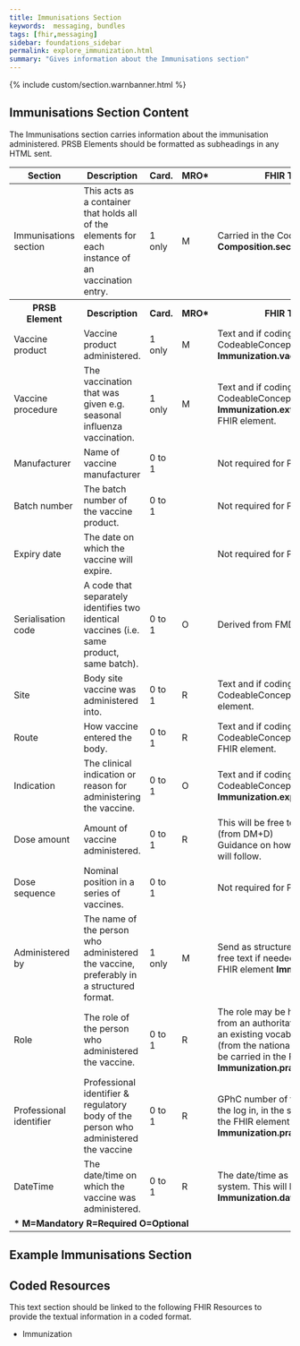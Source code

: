 ```yaml
---
title: Immunisations Section
keywords:  messaging, bundles
tags: [fhir,messaging]
sidebar: foundations_sidebar
permalink: explore_immunization.html
summary: "Gives information about the Immunisations section"
---
```


{% include custom/section.warnbanner.html %}

## Immunisations Section Content ##
The Immunisations section carries information about the immunisation administered. PRSB Elements should be formatted as subheadings in any HTML sent.


<table style="width:100%;max-width: 100%;">
	<thead>
		<tr>
			<th width="15%">Section</th>
			<th width="35%">Description</th>
			<th width="5%">Card.</th>
			<th width="5%">MRO*</th>
			<th width="40%">FHIR Target and Guidance</th>
		</tr>
	</thead>
 <tbody>
  <tr>
   <td>Immunisations section</td>
   <td>This acts as a container that holds all of the elements for each instance of an vaccination entry.</td>
   <td>1 only</td>
   <td>M</td>
	<td>Carried in the CodeableConcept of <b>Composition.section.code</b> FHIR element.</td>
  </tr>
		<tr>
			<th>PRSB Element</th>
			<th>Description</th>
			<th>Card.</th>
			<th>MRO*</th>
			<th>FHIR Target and Guidance</th>		
		</tr>
  <tr>
   <td>Vaccine product</td>
   <td>Vaccine product administered.</td>
   <td>1 only</td>
   <td>M</td>
   <td>Text and if coding is available carried in the CodeableConcept of the <b>Immunization.vaccineCode</b> FHIR element.</td>
  </tr>
  <tr>
   <td>Vaccine procedure</td>
   <td>The vaccination that was given e.g. seasonal influenza vaccination.</td>
   <td>1 only</td>
   <td>M</td>
   <td>Text and if coding is available carried in the CodeableConcept of the <b>Immunization.extension(vaccinationProcedure)</b> FHIR element.</td>
  </tr>
  <tr>
   <td>Manufacturer</td>
   <td>Name of vaccine manufacturer</td>
   <td>0 to 1</td>
   <td></td>
   <td>Not required for Pharmacy to GP communication.</td>
  </tr>
  <tr>
   <td>Batch number</td>
   <td>The batch number of the vaccine product.</td>
   <td>0 to 1</td>
   <td></td>
   <td>Not required for Pharmacy to GP communication.</td>
  </tr>
  <tr>
   <td>Expiry date</td>
   <td>The date on which the vaccine will expire.</td>
   <td></td>
   <td></td>
   <td>Not required for Pharmacy to GP communication.</td>
  </tr>
 <tr>
   <td>Serialisation code</td>
   <td>A code that separately identifies two identical vaccines (i.e. same product, same batch).</td>
   <td>0 to 1</td>
   <td>O</td>
   <td>Derived from FMD code or free text.</td>
  </tr>
 <tr>
   <td>Site</td>
   <td>Body site vaccine was administered into.</td>
   <td>0 to 1</td>
   <td>R</td>
   <td>Text and if coding is available carried in the CodeableConcept of the <b>Immunization.site</b> FHIR element.</td>
  </tr>
 <tr>
   <td>Route</td>
   <td>How vaccine entered the body.</td>
   <td>0 to 1</td>
   <td>R</td>
   <td>Text and if coding is available carried in the CodeableConcept of the <b>Immunization.route</b> FHIR element.</td>
  </tr>
 <tr>
   <td>Indication</td>
   <td>The clinical indication or reason for administering the vaccine.</td>
   <td>0 to 1</td>
   <td>O</td>
   <td>Text and if coding is available carried in the CodeableConcept of the <b>Immunization.explanation.reason</b> FHIR element.</td>
  </tr>
 <tr>
   <td>Dose amount</td>
   <td>Amount of vaccine administered.</td>
   <td>0 to 1</td>
   <td>R</td>
   <td>This will be free text. Coded units of measure (from DM+D) <br> Guidance on how to use the dose amount field will follow.</td>
  </tr>
 <tr>
   <td>Dose sequence</td>
   <td>Nominal position in a series of vaccines.</td>
   <td>0 to 1</td>
   <td></td>
   <td>Not required for Pharmacy to GP communication.</td>
  </tr>
 <tr>
   <td>Administered by</td>
   <td>The name of the person who administered the vaccine, preferably in a structured format.</td>
   <td>1 only</td>
   <td>M</td>
   <td>Send as structured name, the receiver can form free text if needed. This will be carried in the FHIR element <b>Immunization.practitioner.actor</b>.</td>
  </tr>
 <tr>
   <td>Role</td>
   <td>The role of the person who administered the vaccine.</td>
   <td>0 to 1</td>
   <td>R</td>
   <td>The role may be held on the source system, be from an authoritative source such as SDS, or use an existing vocabulary such as the job role title (from the national workforce dataset). This will be carried in the FHIR element <b>Immunization.practitioner.role</b>.</td>
  </tr>
 <tr>
   <td>Professional identifier</td>
   <td>Professional identifier & regulatory body of the person who administered the vaccine</td>
   <td>0 to 1</td>
   <td>R</td>
   <td>GPhC number of the pharmacist(default in from the log in, in the system). This will be carried in the FHIR element <b>Immunization.practitioner.actor</b>.</td>
  </tr>
 <tr>
   <td>DateTime</td>
   <td>The date/time on which the vaccine was administered.</td>
   <td>0 to 1</td>
   <td>R</td>
   <td>The date/time as recorded by the pharmacy system. This will be carried in the FHIR element <b>Immunization.date</b>.</td>
  </tr>
		<tr>
		<td colspan="5"><b>* M=Mandatory R=Required O=Optional</b></td>
		</tr>
 </tbody>
</table>


## Example Immunisations Section ##

<script src="https://gist.github.com/IOPS-DEV/e3f8338cef252ede9812669198d2fa71.js"></script>

## Coded Resources ##

This text section should be linked to the following FHIR Resources to provide the textual information in a coded format.

- Immunization
 
